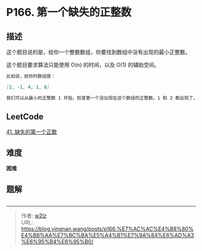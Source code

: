 # P166. 第一个缺失的正整数


<!--more-->

## 描述

这个题目说的是，给你一个整数数组，你要找到数组中没有出现的最小正整数。

这个题目要求算法只能使用 O(n) 的时间，以及 O(1) 的辅助空间。

```markdown
比如说，给你的数组是：

[2, -1, 4, 1, 8]

我们可以从最小的正整数 1 开始，检查第一个没出现在这个数组的正整数。1 和 2 都出现了，而 3 不在这个数组中，因此第一个缺失的正整数是 3。
```

## LeetCode

[41. 缺失的第一个正数](https://leetcode.cn/problems/first-missing-positive/description/)

## 难度

**困难**

## 题解

```java

```


---

> 作者: [w2lz](https://github.com/w2lz)  
> URL: https://blog.yingnan.wang/posts/p166.%E7%AC%AC%E4%B8%80%E4%B8%AA%E7%BC%BA%E5%A4%B1%E7%9A%84%E6%AD%A3%E6%95%B4%E6%95%B0/  

